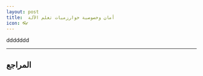 ```yaml
---
layout: post
title:  أمان وخصوصية خوارزميات تعلم الآلة 
icon: 👓
---
```


ddddddd


---

## المراجع





